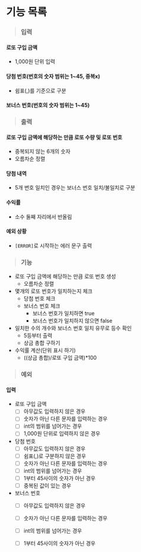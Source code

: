 # 기능 목록

> ### 입력

#### 로또 구입 금액

- 1,000원 단위 입력

#### 당첨 번호(번호의 숫자 범위는 1~45, 중복x)

- 쉼표(,)를 기준으로 구분

#### 보너스 번호(번호의 숫자 범위는 1~45)

> ### 출력

#### 로또 구입 금액에 해당하는 만큼 로또 수량 및 로또 번호

- 중복되지 않는 6개의 숫자
- 오름차순 정렬

#### 당첨 내역

- 5개 번호 일치인 경우는 보너스 번호 일치/불일치로 구분

#### 수익률

- 소수 둘째 자리에서 반올림

#### 예외 상황

- `[ERROR]`로 시작하는 에러 문구 출력

> ### 기능

- 로또 구입 금액에 해당하는 만큼 로또 번호 생성
    - 오름차순 정렬
- 몇개의 로또 번호가 일치하는지 체크
    - 당첨 번호 체크
    - 보너스 번호 체크
        - 보너스 번호가 일치하면 true
        - 보너스 번호가 일치하지 않으면 false
- 일치한 수의 개수와 보너스 번호 일치 유무로 등수 확인
    - 5등부터 출력
    - 상금 총합 구하기
- 수익률 계산(단위 표시 하기)
    - ((상금 총합)/로또 구입 금액)*100

> ### 예외

#### 입력

- 로또 구입 금액
    - [ ] 아무값도 입력하지 않은 경우
    - [ ] 숫자가 아닌 다른 문자를 입력하는 경우
    - [ ] int의 범위를 넘어가는 경우
    - [ ] 1,000원 단위로 입력하지 않은 경우
- 당첨 번호
    - [ ] 아무값도 입력하지 않은 경우
    - [ ] 쉼표(,)로 구분하지 않은 경우
    - [ ] 숫자가 아닌 다른 문자를 입력하는 경우
    - [ ] int의 범위를 넘어가는 경우
    - [ ] 1부터 45사이의 숫자가 아닌 경우
    - [ ] 중복된 값이 있는 경우
- 보너스 번호
    - [ ] 아무값도 입력하지 않은 경우
    - [ ] 숫자가 아닌 다른 문자를 입력하는 경우
    - [ ] int의 범위를 넘어가는 경우
    - [ ] 1부터 45사이의 숫자가 아닌 경우

